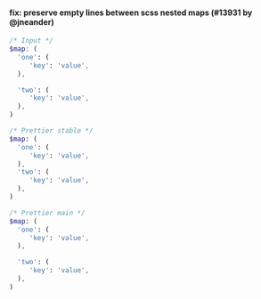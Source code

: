 #### fix: preserve empty lines between scss nested maps (#13931 by @jneander)

<!-- prettier-ignore -->
```scss
/* Input */
$map: (
  'one': (
     'key': 'value',
  ),

  'two': (
     'key': 'value',
  ),
)

/* Prettier stable */
$map: (
  'one': (
     'key': 'value',
  ),
  'two': (
     'key': 'value',
  ),
)

/* Prettier main */
$map: (
  'one': (
     'key': 'value',
  ),

  'two': (
     'key': 'value',
  ),
)
```
